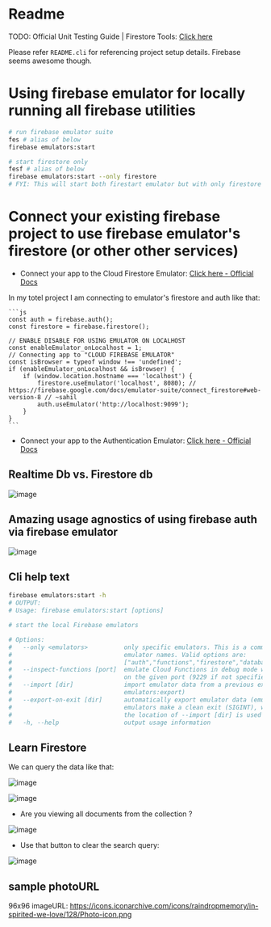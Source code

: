 # Readme

TODO: Official Unit Testing Guide | Firestore Tools: [Click here](https://firebase.google.com/docs/rules/unit-tests)

Please refer `README.cli` for referencing project setup details. Firebase seems awesome though.


# Using firebase emulator for locally running all firebase utilities

```bash
# run firebase emulator suite
fes # alias of below
firebase emulators:start

# start firestore only
fesf # alias of below
firebase emulators:start --only firestore
# FYI: This will start both firestart emulator but with only firestore running, yo!
```

# Connect your existing firebase project to use firebase emulator's firestore (or other other services)

- Connect your app to the Cloud Firestore Emulator: [Click here - Official Docs](https://firebase.google.com/docs/emulator-suite/connect_firestore#web-version-8)

In my totel project I am connecting to emulator's firestore and auth like that:

	```js
	const auth = firebase.auth();
	const firestore = firebase.firestore();

	// ENABLE DISABLE FOR USING EMULATOR ON LOCALHOST
	const enableEmulator_onLocalhost = 1;
	// Connecting app to "CLOUD FIREBASE EMULATOR"
	const isBrowser = typeof window !== 'undefined';
	if (enableEmulator_onLocalhost && isBrowser) {
		if (window.location.hostname === 'localhost') {
			firestore.useEmulator('localhost', 8080); // https://firebase.google.com/docs/emulator-suite/connect_firestore#web-version-8 // ~sahil
			auth.useEmulator('http://localhost:9099');
		}
	}
	```

- Connect your app to the Authentication Emulator: [Click here - Official Docs](https://firebase.google.com/docs/emulator-suite/connect_auth)

## Realtime Db vs. Firestore db

![image](https://user-images.githubusercontent.com/31458531/186386563-b7f671f5-58ee-42f3-bc88-517ee1c3b15a.png)

## Amazing usage agnostics of using firebase auth via **firebase emulator**

![image](https://user-images.githubusercontent.com/31458531/186378967-cc6bc9ec-ba70-4391-a505-9a26cfab69b0.png)

## Cli help text

```bash
firebase emulators:start -h
# OUTPUT:
# Usage: firebase emulators:start [options]

# start the local Firebase emulators

# Options:
#   --only <emulators>          only specific emulators. This is a comma separated list of
#                               emulator names. Valid options are:
#                               ["auth","functions","firestore","database","hosting","pubsub","storage","eventarc"]
#   --inspect-functions [port]  emulate Cloud Functions in debug mode with the node inspector
#                               on the given port (9229 if not specified)
#   --import [dir]              import emulator data from a previous export (see
#                               emulators:export)
#   --export-on-exit [dir]      automatically export emulator data (emulators:export) when the
#                               emulators make a clean exit (SIGINT), when no dir is provided
#                               the location of --import [dir] is used
#   -h, --help                  output usage information
```


## Learn Firestore

We can query the data like that:

![image](https://user-images.githubusercontent.com/31458531/186390632-dc6d70ea-8c3e-43e4-a04b-79042efd4b42.png)

![image](https://user-images.githubusercontent.com/31458531/186390870-a0b11463-51c4-4d90-892e-81547605bc84.png)

- Are you viewing all documents from the collection ?

![image](https://user-images.githubusercontent.com/31458531/186394128-81153182-6c46-481d-96d9-3df5b8a47cbb.png)

- Use that button to clear the search query:

![image](https://user-images.githubusercontent.com/31458531/186391121-c572b2d3-791a-4bf8-94da-879e7012747d.png)

## sample photoURL

96x96 imageURL: https://icons.iconarchive.com/icons/raindropmemory/in-spirited-we-love/128/Photo-icon.png
